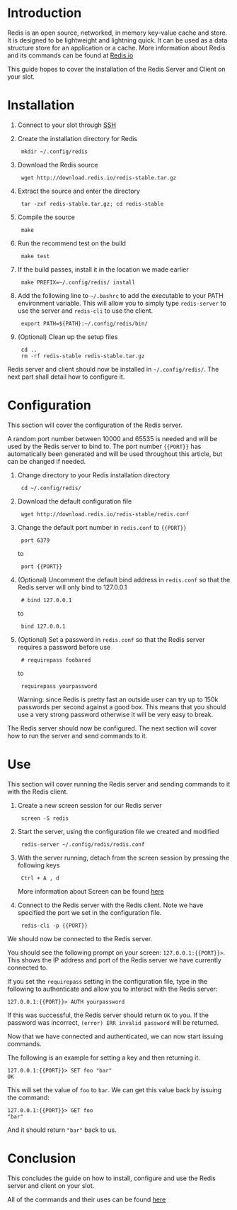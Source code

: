 # Introduction

Redis is an open source, networked, in memory key-value cache and store. It is designed to be lightweight and lightning quick. It can be used as a data structure store for an application or a cache. More information about Redis and its commands can be found at [Redis.io](http://redis.io/)

This guide hopes to cover the installation of the Redis Server and Client on your slot.

# Installation

1. Connect to your slot through [SSH](/wiki/SSH)

2. Create the installation directory for Redis

        mkdir ~/.config/redis

3. Download the Redis source

        wget http://download.redis.io/redis-stable.tar.gz

4. Extract the source and enter the directory

        tar -zxf redis-stable.tar.gz; cd redis-stable

5. Compile the source

        make

6. Run the recommend test on the build

        make test

7. If the build passes, install it in the location we made earlier

        make PREFIX=~/.config/redis/ install

8. Add the following line to ``~/.bashrc`` to add the executable to your PATH environment variable. This will allow you to simply type ``redis-server`` to use the server and ``redis-cli`` to use the client.

        export PATH=${PATH}:~/.config/redis/bin/

9. (Optional) Clean up the setup files

        cd ..
        rm -rf redis-stable redis-stable.tar.gz 

Redis server and client should now be installed in ``~/.config/redis/``. The next part shall detail how to configure it.

# Configuration

This section will cover the configuration of the Redis server.

A random port number between 10000 and 65535 is needed and will be used by the Redis server to bind to. The port number `{{PORT}}` has automatically been generated and will be used throughout this article, but can be changed if needed.

1. Change directory to your Redis installation directory

        cd ~/.config/redis/

2. Download the default configuration file

        wget http://download.redis.io/redis-stable/redis.conf

3. Change the default port number in `redis.conf` to `{{PORT}}`

        port 6379

    to

        port {{PORT}}

4. (Optional) Uncomment the default bind address in `redis.conf` so that the Redis server will only bind to 127.0.0.1

        # bind 127.0.0.1

    to

        bind 127.0.0.1

5. (Optional) Set a password in `redis.conf` so that the Redis server requires a password before use

        # requirepass foobared

    to

        requirepass yourpassword

    Warning: since Redis is pretty fast an outside user can try up to 150k passwords per second against a good box. This means that you should use a very strong password otherwise it will be very easy to break.

The Redis server should now be configured. The next section will cover how to run the server and send commands to it.

# Use

This section will cover running the Redis server and sending commands to it with the Redis client.

1. Create a new screen session for our Redis server

        screen -S redis

2. Start the server, using the configuration file we created and modified

        redis-server ~/.config/redis/redis.conf

3. With the server running, detach from the screen session by pressing the following keys

        Ctrl + A , d

    More information about Screen can be found [here](/wiki/screen)

4. Connect to the Redis server with the Redis client. Note we have specified the port we set in the configuration file.

        redis-cli -p {{PORT}}

We should now be connected to the Redis server.

You should see the following prompt on your screen: `127.0.0.1:{{PORT}}>`. This shows the IP address and port of the Redis server we have currently connected to.

If you set the `requirepass` setting in the configuration file, type in the following to authenticate and allow you to interact with the Redis server: 

    127.0.0.1:{{PORT}}> AUTH yourpassword

If this was successful, the Redis server should return `OK` to you. If the password was incorrect, `(error) ERR invalid password` will be returned.

Now that we have connected and authenticated, we can now start issuing commands.

The following is an example for setting a key and then returning it.

    127.0.0.1:{{PORT}}> SET foo "bar"
    OK

This will set the value of `foo` to `bar`. We can get this value back by issuing the command:

    127.0.0.1:{{PORT}}> GET foo
    "bar"

And it should return `"bar"` back to us.

# Conclusion

This concludes the guide on how to install, configure and use the Redis server and client on your slot.

All of the commands and their uses can be found [here](http://redis.io/commands)


